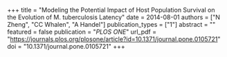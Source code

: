 +++
title = "Modeling the Potential Impact of Host Population Survival on the Evolution of M. tuberculosis Latency"
date = 2014-08-01
authors = ["N Zheng", "CC Whalen", "A Handel"]
publication_types = ["1"]
abstract = ""
featured = false
publication = "*PLOS ONE*"
url_pdf = "https://journals.plos.org/plosone/article?id=10.1371/journal.pone.0105721"
doi = "10.1371/journal.pone.0105721"
+++

